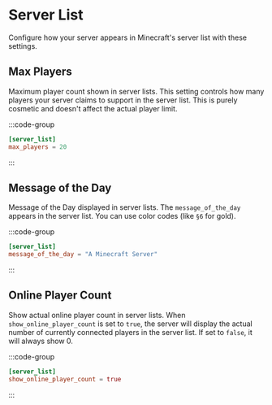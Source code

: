 # Server List

Configure how your server appears in Minecraft's server list with these settings.

## Max Players

Maximum player count shown in server lists.
This setting controls how many players your server claims to support in the server list. This is purely cosmetic and doesn't affect the actual player limit.

:::code-group
```toml [server.toml] {2}
[server_list]
max_players = 20
```
:::

## Message of the Day

Message of the Day displayed in server lists.
The `message_of_the_day` appears in the server list. You can use color codes (like `§6` for gold).

:::code-group
```toml [server.toml] {2}
[server_list]
message_of_the_day = "A Minecraft Server"
```
:::

## Online Player Count

Show actual online player count in server lists.
When `show_online_player_count` is set to `true`, the server will display the actual number of currently connected players in the server list. If set to `false`, it will always show 0.

:::code-group
```toml [server.toml] {2}
[server_list]
show_online_player_count = true
```
:::
